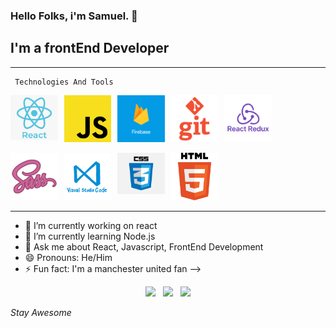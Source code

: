 ### Hello Folks, i'm Samuel.  👋

## I'm a frontEnd Developer
---

```
 Technologies And Tools

```




<img src="https://github.com/oluSammy/oluSammy/blob/master/img/react-log.png?raw=true"
     alt="Markdown Monster icon"
     style="float: left; margin-right: 10px; width: 15%"
/>

<img src="https://github.com/oluSammy/oluSammy/blob/master/img/js.png?raw=true"
     alt="Markdown Monster icon"
     style="float: left; margin-right: 10px; width: 15%"
/>
<img src="https://github.com/oluSammy/oluSammy/blob/master/img/firebase%20logo.png?raw=true"
     alt="Markdown Monster icon"
     style="float: left; margin-right: 10px; width: 15%"
/>
<img src="https://github.com/oluSammy/oluSammy/blob/master/img/git%20logo-2.png?raw=true"
     alt="Markdown Monster icon"
     style="float: left; margin-right: 10px; width: 15%"
/>
<img src="https://github.com/oluSammy/oluSammy/blob/master/img/react-redux.png?raw=true"
     alt="Markdown Monster icon"
     style="margin-right: 10px; width: 15%"
/>

<img src="https://github.com/oluSammy/oluSammy/blob/master/img/sass%20logo.png?raw=true"
     alt="Markdown Monster icon"
     style="float: left; margin-right: 10px; width: 15%"
/>

<img src="https://github.com/oluSammy/oluSammy/blob/master/img/vs%20code.png?raw=true"
     alt="Markdown Monster icon"
     style="float: left; margin-right: 10px; width: 15%"
/>
<img src="https://github.com/oluSammy/oluSammy/blob/master/img/css%20logo-2.png?raw=true"
     alt="Markdown Monster icon"
     style="float: left; margin-right: 10px; width: 15%"
/>

<img src="https://github.com/oluSammy/oluSammy/blob/master/img/html%20logo.png?raw=true"
     alt="Markdown Monster icon"
     style=" margin-right: 10px; width: 15%"
/>

___


- 🔭 I’m currently working on react
- 🌱 I’m currently learning Node.js
- 💬 Ask me about React, Javascript, FrontEnd Development
- 😄 Pronouns: He/Him
- ⚡ Fun fact: I'm a manchester united fan
-->

<p align='center'>
<a href="https://twitter.com/olusamayor"><img height="30" src="https://github.com/WaylonWalker/WaylonWalker/blob/main/icon/twitter.png?raw=true"></a>&nbsp;&nbsp;
<a href="https://www.instagram.com/samueldii"><img height="30" src="https://github.com/WaylonWalker/WaylonWalker/blob/main/icon/instagram.jpg?raw=true"></a>&nbsp;&nbsp;
<a href="www.linkedin.com/in/samuel-olumorin"><img height="30" src="https://github.com/WaylonWalker/WaylonWalker/blob/main/icon/linkedin.png?raw=true"></a>
</p

# *Stay Awesome*
